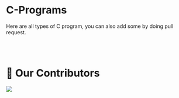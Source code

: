 # C-Programs

Here are all types of C program, you can also add some by doing pull request.

<br /><br />


# :handshake: Our Contributors
<a href="https://github.com/Nihal-Priyadarshi/C-Programs/graphs/contributors">
  <img src="https://contrib.rocks/image?repo=Nihal-Priyadarshi/C-Programs" />
</a>
